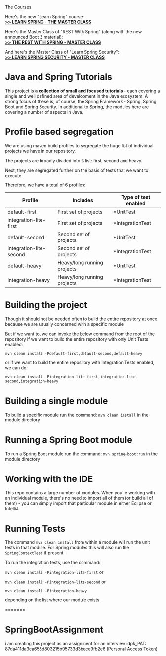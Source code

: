 The Courses


Here's the new "Learn Spring" course: <br/>
**[>> LEARN SPRING - THE MASTER CLASS](https://www.baeldung.com/learn-spring-course?utm_source=github&utm_medium=social&utm_content=tutorials&utm_campaign=ls#master-class)**

Here's the Master Class of "REST With Spring" (along with the new announced Boot 2 material): <br/>
**[>> THE REST WITH SPRING - MASTER CLASS](https://www.baeldung.com/rest-with-spring-course?utm_source=github&utm_medium=social&utm_content=tutorials&utm_campaign=rws#master-class)**

And here's the Master Class of "Learn Spring Security": <br/>
**[>> LEARN SPRING SECURITY - MASTER CLASS](https://www.baeldung.com/learn-spring-security-course?utm_source=github&utm_medium=social&utm_content=tutorials&utm_campaign=lss#master-class)**



Java and Spring Tutorials
================

This project is **a collection of small and focused tutorials** - each covering a single and well defined area of development in the Java ecosystem. 
A strong focus of these is, of course, the Spring Framework - Spring, Spring Boot and Spring Security. 
In additional to Spring, the modules here are covering a number of aspects in Java. 

Profile based segregation
====================

We are using maven build profiles to segregate the huge list of individual projects we have in our repository.

The projects are broadly divided into 3 list: first, second and heavy. 

Next, they are segregated further on the basis of tests that we want to execute.

Therefore, we have a total of 6 profiles:

| Profile                 | Includes                    | Type of test enabled |
| ----------------------- | --------------------------- | -------------------- |
| default-first           | First set of projects       | *UnitTest            |
| integration-lite-first  | First set of projects       | *IntegrationTest     |
| default-second          | Second set of projects      | *UnitTest            |
| integration-lite-second | Second set of projects      | *IntegrationTest     |
| default-heavy           | Heavy/long running projects | *UnitTest            |
| integration-heavy       | Heavy/long running projects | *IntegrationTest     |

Building the project
====================

Though it should not be needed often to build the entire repository at once because we are usually concerned with a specific module.

But if we want to, we can invoke the below command from the root of the repository if we want to build the entire repository with only Unit Tests enabled:

`mvn clean install -Pdefault-first,default-second,default-heavy`

or if we want to build the entire repository with Integration Tests enabled, we can do:

`mvn clean install -Pintegration-lite-first,integration-lite-second,integration-heavy`


Building a single module
====================
To build a specific module run the command: `mvn clean install` in the module directory


Running a Spring Boot module
====================
To run a Spring Boot module run the command: `mvn spring-boot:run` in the module directory


Working with the IDE
====================
This repo contains a large number of modules. 
When you're working with an individual module, there's no need to import all of them (or build all of them) - you can simply import that particular module in either Eclipse or IntelliJ. 


Running Tests
=============
The command `mvn clean install` from within a module will run the unit tests in that module.
For Spring modules this will also run the `SpringContextTest` if present.

To run the integration tests, use the command:

`mvn clean install -Pintegration-lite-first` or 

`mvn clean install -Pintegration-lite-second` or 

`mvn clean install -Pintegration-heavy`

depending on the list where our module exists





=======
# SpringBootAssignment
i am creating this project as an assignment for an interview
idpk_PAT: 87da411da3ca655d803215b95733d3bece9fb2e6  (Personal Access Token)
